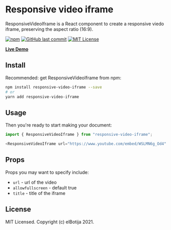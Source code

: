# Responsive video iframe

ResponsiveVideoIframe is a React component to create a responsive viedo iframe, preserving the aspect ratio (16:9).

[![npm](https://img.shields.io/npm/v/responsive-video-iframe)](https://www.npmjs.com/package/responsive-video-iframe)
[![GitHub last commit](https://img.shields.io/github/last-commit/elbotija/responsive-video-iframe)](https://github.com/elBotija/responsive-video-iframe)
[![MIT License](https://img.shields.io/npm/l/starwars-names.svg?style=flat-square)](http://opensource.org/licenses/MIT)

[**Live Demo**](https://elbotija.github.io/responsive-video-iframe/)

## Install

Recommended: get ResponsiveVideoIframe from npm:

```sh
npm install responsive-video-iframe --save
# or
yarn add responsive-video-iframe
```

## Usage

Then you're ready to start making your document:

```javascript
import { ResponsiveVideoIframe } from "responsive-video-iframe";

<ResponsiveVideoIframe url="https://www.youtube.com/embed/WSLMN6g_Od4" />
```

## Props

Props you may want to specify include:

- `url` - url of the video
- `allowfullscreen` - default true
- `title` - title of the iframe


## License
MIT Licensed. Copyright (c) elBotija 2021.
